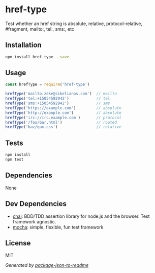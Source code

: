 # href-type

Test whether an href string is absolute, relative, protocol-relative, #fragment, mailto:, tel:, sms:, etc

## Installation

```sh
npm install href-type --save
```

## Usage

```js
const hrefType = require('href-type')

hrefType('mailto:zeke@sikelianos.com')  // mailto
hrefType('tel:+15054592942')            // tel
hrefType('sms:+15054592942')            // sms
hrefType('https://example.com')         // absolute
hrefType('http://example.com')          // absolute
hrefType('irc://irc.example.com')       // protocol
hrefType('/foo/bar.html')               // rooted
hrefType('baz/qux.css')                 // relative
```

## Tests

```sh
npm install
npm test
```

## Dependencies

None

## Dev Dependencies

- [chai](https://github.com/chaijs/chai): BDD/TDD assertion library for node.js and the browser. Test framework agnostic.
- [mocha](https://github.com/mochajs/mocha): simple, flexible, fun test framework


## License

MIT

_Generated by [package-json-to-readme](https://github.com/zeke/package-json-to-readme)_
